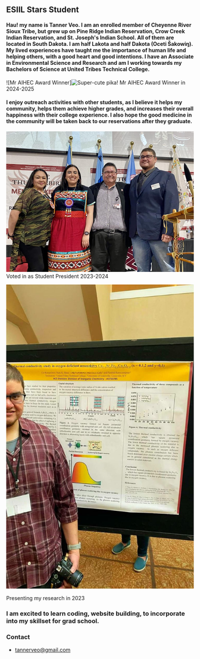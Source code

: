 ## ESIIL Stars Student

#### Hau! my name is Tanner Veo. I am an enrolled member of Cheyenne River Sioux Tribe, but grew up on Pine Ridge Indian Reservation, Crow Creek Indian Reservation, and St. Joseph's Indian School. All of them are located in South Dakota. I am half Lakota and half Dakota (Oceti Šakowiŋ). My lived experiences have taught me the importance of human life and helping others, with a good heart and good intentions. I have an Associate in Environmental Science and Research and am I working towards my Bachelors of Science at United Tribes Technical College.

![Mr AIHEC Award Winner]<img 
  src="https://github.com/TannerVeo/-TannerVeo-.github.io/blob/main/img/DSC01598%20(6).jpg" 
  alt="Super-cute pika!" 
  width="25%">
Mr AIHEC Award Winner in 2024-2025

#### I enjoy outreach activities with other students, as I believe it helps my community, helps them achieve higher grades, and increases their overall happiness with their college experience. I also hope the good medicine in the community will be taken back to our reservations after they graduate.

![StudentPresident](https://github.com/TannerVeo/-TannerVeo-.github.io/blob/main/img/344944133_955702415573963_157655713566388233_n.jpg)
Voted in as Student President 2023-2024

![Research](https://github.com/TannerVeo/-TannerVeo-.github.io/blob/main/img/338600170_1008077376824354_2063337857805321150_n.jpg)

Presenting my research in 2023

### I am excited to learn coding, website building, to incorporate into my skillset for grad school.

### Contact
  * tannerveo@gmail.com
